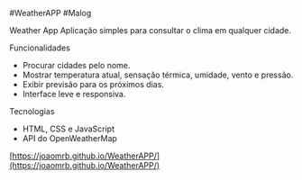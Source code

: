 #WeatherAPP  #Malog

Weather App
Aplicação simples para consultar o clima em qualquer cidade.

Funcionalidades
- Procurar cidades pelo nome.
- Mostrar temperatura atual, sensação térmica, umidade, vento e pressão.
- Exibir previsão para os próximos dias.
- Interface leve e responsiva.

Tecnologias
- HTML, CSS e JavaScript
- API do OpenWeatherMap

[https://joaomrb.github.io/WeatherAPP/](https://joaomrb.github.io/WeatherAPP/)  
